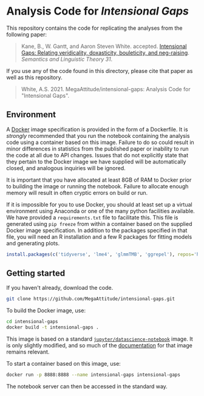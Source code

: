 # Analysis Code for _Intensional Gaps_

This repository contains the code for replicating the analyses from
the following paper:

> Kane, B., W. Gantt, and Aaron Steven White. accepted. [Intensional Gaps: Relating veridicality, doxasticity, bouleticity, and neg-raising](https://ling.auf.net/lingbuzz/005930/current.pdf). _Semantics and Linguistic Theory 31_.

If you use any of the code found in this directory, please cite that
paper as well as this repository.

> White, A.S. 2021. MegaAttitude/intensional-gaps: Analysis Code for "Intensional Gaps".

## Environment

A [Docker](https://www.docker.com/) image specification is provided in
the form of a Dockerfile. It is _strongly_ recommended that you run
the notebook containing the analysis code using a container based on
this image. Failure to do so could result in minor differences in
statistics from the published paper or inability to run the code at
all due to API changes. Issues that do not explicitly state that they
pertain to the Docker image we have supplied will be automatically
closed, and analogous inquiries will be ignored.

It is important that you have allocated at least 8GB of RAM to Docker
prior to building the image or running the notebook. Failure to
allocate enough memory will result in often cryptic errors on build or
run.

If it is impossible for you to use Docker, you should at least set up
a virtual environment using Anaconda or one of the many python
facilities available. We have provided a `requirements.txt` file to
facilitate this. This file is generated using `pip freeze` from within
a container based on the supplied Docker image specification. In
addition to the packages specified in that file, you will need an R
installation and a few R packages for fitting models and generating plots.

```r
install.packages(c('tidyverse', 'lme4', 'glmmTMB', 'ggrepel'), repos='http://cran.us.r-project.org')
```

## Getting started

If you haven't already, download the code.

```bash
git clone https://github.com/MegaAttitude/intensional-gaps.git
```

To build the Docker image, use:

```bash
cd intensional-gaps
docker build -t intensional-gaps .
```

This image is based on a standard
[`jupyter/datascience-notebook`](https://hub.docker.com/r/jupyter/datascience-notebook/)
image. It is only slightly modified, and so much of the
[documentation](https://jupyter-docker-stacks.readthedocs.io/en/latest/index.html)
for that image remains relevant.

To start a container based on this image, use:

```bash
docker run -p 8888:8888 --name intensional-gaps intensional-gaps
```

The notebook server can then be accessed in the standard way.
